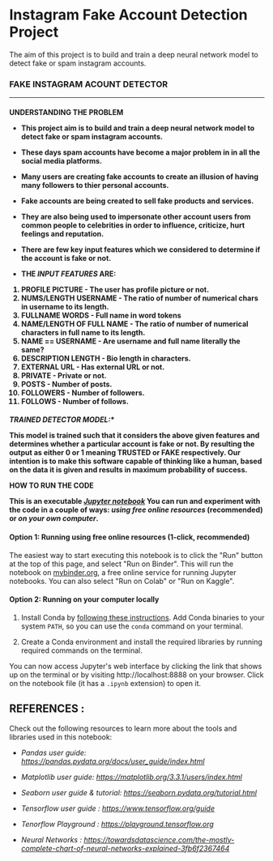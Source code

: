 # Instagram Fake Account Detection Project
The aim of this project is to build and train a deep neural network model to detect fake or spam instagram accounts.

**<H3 align:right>FAKE INSTAGRAM ACOUNT DETECTOR</H3>** 

---
**<h4>UNDERSTANDING THE PROBLEM**



* This project aim is to build and train a deep neural network model to detect fake or spam instagram accounts.
*  These days spam accounts have become a major problem in in all the social media platforms.
* Many users are creating fake accounts to create an illusion of having many followers to thier personal accounts.
*  Fake accounts are being created to sell fake products and services. 
*  They are also being used to impersonate other account users from common people to celebrities in order to influence, criticize, hurt feelings and reputation.


*  There are few key input features which we considered to determine if the account is fake or not.

*   THE *INPUT FEATURES* ARE:

1.   **PROFILE PICTURE** - The user has profile picture or not.
2.   **NUMS/LENGTH USERNAM**E - The ratio of number of numerical chars in username to its length.
3.  **FULLNAME WORDS** - Full name in word tokens
4.   **NAME/LENGTH OF FULL NAME** - The ratio of number of numerical characters in full name to its length.
5.   **NAME == USERNAME** - Are username and full name literally the same?
6.   **DESCRIPTION LENGTH** - Bio length in characters.
7.   **EXTERNAL URL** - Has external URL or not.
8.   **PRIVATE** - Private or not.
9.   **POSTS** - Number of posts.
10.  **FOLLOWERS** - Number of followers.
11.  **FOLLOWS** - Number of follows.

  
  *<h4> TRAINED DETECTOR MODEL:**

This model is trained such that it considers the above given features and determines whether a particular account is fake or not. By resulting the output as either 0 or 1 meaning TRUSTED or FAKE respectively. Our intention is to make this software capable of thinking like a human, based on the data it is given and results in maximum probability of success.
  
**HOW TO RUN THE CODE**

This is an executable [*Jupyter notebook*](https://jupyter.org) You can run and experiment with the code in a couple of ways: *using free online resources* (recommended) or *on your own computer*.

#### Option 1: Running using free online resources (1-click, recommended)

The easiest way to start executing this notebook is to click the "Run" button at the top of this page, and select "Run on Binder". This will run the notebook on [mybinder.org](https://mybinder.org), a free online service for running Jupyter notebooks. You can also select "Run on Colab" or "Run on Kaggle".

#### Option 2: Running on your computer locally

1. Install Conda by [following these instructions](https://conda.io/projects/conda/en/latest/user-guide/install/index.html). Add Conda binaries to your system `PATH`, so you can use the `conda` command on your terminal.

2. Create a Conda environment and install the required libraries by running required commands on the terminal.

You can now access Jupyter's web interface by clicking the link that shows up on the terminal or by visiting http://localhost:8888 on your browser. Click on the notebook file (it has a `.ipynb` extension) to open it.

  
  **<h2> REFERENCES : </h2>**
Check out the following resources to learn more about the tools and libraries used in this notebook:

<i>


* Pandas user guide: https://pandas.pydata.org/docs/user_guide/index.html

* Matplotlib user guide: https://matplotlib.org/3.3.1/users/index.html

* Seaborn user guide & tutorial: https://seaborn.pydata.org/tutorial.html

* Tensorflow user guide : https://www.tensorflow.org/guide

* Tenorflow Playground : https://playground.tensorflow.org

* Neural Networks : https://towardsdatascience.com/the-mostly-complete-chart-of-neural-networks-explained-3fb6f2367464





